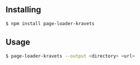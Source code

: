 ## Installing

```bash
$ npm install page-loader-kravets
```

## Usage

```bash
$ page-loader-kravets --output <directory> <url>
```